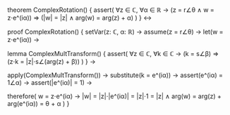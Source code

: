 theorem ComplexRotation() {
  assert(
    ∀z ∈ ℂ, ∀α ∈ ℝ →
    (z = r∠θ ∧ w = z⋅e^(iα)) ⇒
    (|w| = |z| ∧ arg(w) = arg(z) + α)
  )
} ↔

proof ComplexRotation() {
  setVar(z: ℂ, α: ℝ) →
  assume(z = r∠θ) →
  let(w = z⋅e^(iα)) →
  
  lemma ComplexMultTransform() {
    assert(
      ∀z ∈ ℂ, ∀k ∈ ℂ →
      (k = s∠β) ⇒
      (z⋅k = |z|⋅s∠(arg(z) + β))
    )
  } →
  
  apply(ComplexMultTransform()) →
  substitute(k = e^(iα)) →
  assert(e^(iα) = 1∠α) →
  assert(|e^(iα)| = 1) →
  
  therefore(
    w = z⋅e^(iα) →
    |w| = |z|⋅|e^(iα)| = |z|⋅1 = |z| ∧
    arg(w) = arg(z) + arg(e^(iα)) = θ + α
  )
}